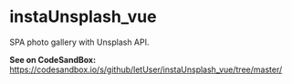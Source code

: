 # instaUnsplash_vue

SPA photo gallery with Unsplash API. 

<b>See on CodeSandBox: </b>
https://codesandbox.io/s/github/letUser/instaUnsplash_vue/tree/master/


